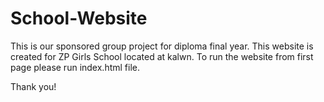 # School-Website
This is our sponsored group project for diploma final year.
This website is created for ZP Girls School located at kalwn.
To run the website from first page please run index.html file.

Thank you!
